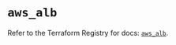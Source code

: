 # `aws_alb`

Refer to the Terraform Registry for docs: [`aws_alb`](https://registry.terraform.io/providers/hashicorp/aws/5.88.0/docs/resources/alb).
